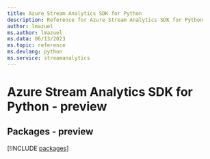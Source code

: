 ```yaml
---
title: Azure Stream Analytics SDK for Python
description: Reference for Azure Stream Analytics SDK for Python
author: lmazuel
ms.author: lmazuel
ms.data: 06/13/2023
ms.topic: reference
ms.devlang: python
ms.service: streamanalytics
---
```

# Azure Stream Analytics SDK for Python - preview
## Packages - preview
[!INCLUDE [packages](stream-analytics-index.md)]